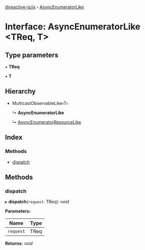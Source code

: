[@reactive-js/ix](../README.md) › [AsyncEnumeratorLike](asyncenumeratorlike.md)

# Interface: AsyncEnumeratorLike <**TReq, T**>

## Type parameters

▪ **TReq**

▪ **T**

## Hierarchy

* MulticastObservableLike‹T›

  ↳ **AsyncEnumeratorLike**

  ↳ [AsyncEnumeratorResourceLike](asyncenumeratorresourcelike.md)

## Index

### Methods

* [dispatch](asyncenumeratorlike.md#dispatch)

## Methods

###  dispatch

▸ **dispatch**(`request`: TReq): *void*

**Parameters:**

Name | Type |
------ | ------ |
`request` | TReq |

**Returns:** *void*
